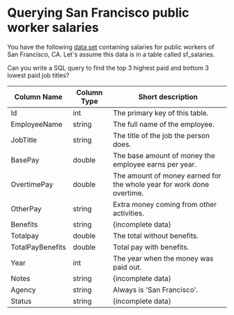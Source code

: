 # Querying San Francisco public worker salaries

You have the following [data set](./dataset/sf_salaries.csv) containing salaries for public workers of San Francisco, CA. Let's assume this data is in a table called sf_salaries.

Can you write a SQL query to find the top 3 highest paid and bottom 3 lowest paid job titles?

| Column Name | Column Type | Short description |
|-------------|-------------|-------------------|
| Id | int | The primary key of this table. |
| EmployeeName | string | The full name of the employee. |
| JobTitle | string | The title of the job the person does. |
| BasePay | double | The base amount of money the employee earns per year. |
| OvertimePay | double | The amount of money earned for the whole year for work done overtime. |
| OtherPay | string | Extra money coming from other activities. |
| Benefits | string | {incomplete data} |
| Totalpay | double | The total without benefits. |
| TotalPayBenefits | double | Total pay with benefits. |
| Year | int | The year when the money was paid out. |
| Notes | string | {incomplete data} |
| Agency | string | Always is 'San Francisco'. |
| Status | string | {incomplete data} |
